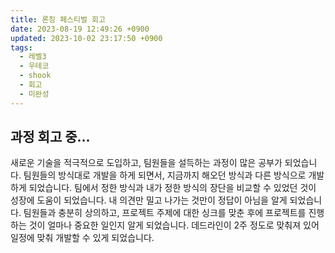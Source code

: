 ```yaml
---
title: 론칭 페스티벌 회고
date: 2023-08-19 12:49:26 +0900
updated: 2023-10-02 23:17:50 +0900
tags:
  - 레벨3
  - 우테코
  - shook
  - 회고
  - 미완성
---
```


## 과정 회고 중...

새로운 기술을 적극적으로 도입하고, 팀원들을 설득하는 과정이 많은 공부가 되었습니다.
팀원들의 방식대로 개발을 하게 되면서, 지금까지 해오던 방식과 다른 방식으로 개발하게 되었습니다. 팀에서 정한 방식과 내가 정한 방식의 장단을 비교할 수 있었던 것이 성장에 도움이 되었습니다.
내 의견만 밀고 나가는 것만이 정답이 아님을 알게 되었습니다. 팀원들과 충분히 상의하고, 프로젝트 주제에 대한 싱크를 맞춘 후에 프로젝트를 진행하는 것이 얼마나 중요한 일인지 알게 되었습니다.
데드라인이 2주 정도로 맞춰져 있어 일정에 맞춰 개발할 수 있게 되었습니다.